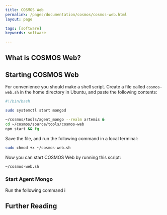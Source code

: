 ```yaml
---
title: COSMOS Web
permalink: /pages/documentation/cosmos/cosmos-web.html
layout: page

tags: [software]
keywords: software

---
```



## What is COSMOS Web?


## Starting COSMOS Web

For convenience you should make a shell script. Create a file called `cosmos-web.sh` in the home directory in Ubuntu,
and paste the following contents:

```bash
#!/bin/bash

sudo systemctl start mongod

~/cosmos/tools/agent_mongo --realm artemis &
cd ~/cosmos/source/tools/cosmos-web
npm start && fg
```

Save the file, and run the following command in a local terminal:

```bash
sudo chmod +x ~/cosmos-web.sh
```

Now you can start COSMOS Web by running this script:

```bash
~/cosmos-web.sh
```

### Start Agent Mongo

Run the following command i


## Further Reading

